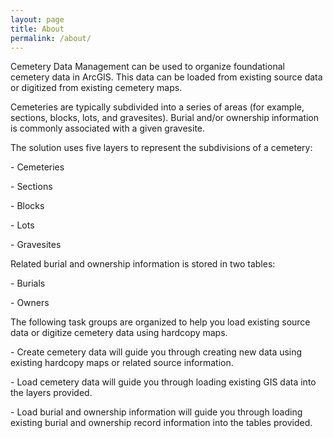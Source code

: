 ```yaml
---
layout: page
title: About
permalink: /about/
---
```

Cemetery Data Management can be used to organize foundational cemetery
data in ArcGIS. This data can be loaded from existing source data or
digitized from existing cemetery maps.

Cemeteries are typically subdivided into a series of areas (for example,
sections, blocks, lots, and gravesites). Burial and/or ownership
information is commonly associated with a given gravesite.

The solution uses five layers to represent the subdivisions of a
cemetery:

\- Cemeteries

\- Sections

\- Blocks

\- Lots

\- Gravesites

Related burial and ownership information is stored in two tables:

\- Burials

\- Owners

The following task groups are organized to help you load existing source
data or digitize cemetery data using hardcopy maps.

\- Create cemetery data will guide you through creating new data using
existing hardcopy maps or related source information.

\- Load cemetery data will guide you through loading existing GIS data
into the layers provided.

\- Load burial and ownership information will guide you through loading
existing burial and ownership record information into the tables
provided.

